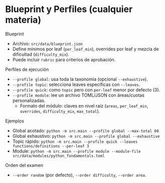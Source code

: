 # Blueprint y Perfiles (cualquier materia)

Blueprint
- Archivo: `src/data/blueprint.json`
- Define mínimos por leaf (`per_leaf_min`), overrides por leaf y mezcla de dificultad (`difficulty_mix`).
- Puede incluir `rubric` para criterios de aprobación.

Perfiles de ejecución
- `--profile global`: usa toda la taxonomía (opcional `--exhaustive`).
- `--profile topic`: selecciona leaves específicas con `--leaves`.
- `--profile quick`: como `topic` pero con `per-leaf` menor por defecto (3).
- `--profile module`: lee un archivo TOML/JSON con áreas/cuotas personalizadas.
   - Formato del módulo: claves en nivel raíz (`areas`, `per_leaf_min`, `overrides`, `difficulty_mix`, `max_total`).

Ejemplos
- Global acotado: `python -m src.main --profile global --max-total 60`
- Global exhaustivo: `python -m src.main --profile global --exhaustive`
- Topic rápido: `python -m src.main --profile quick --leaves functions/definitions --per-leaf 3`
- Module: `python -m src.main --profile module --module-file src/data/modules/python_fundamentals.toml`

Orden del examen
- `--order random` (por defecto), `--order difficulty`, `--order area`.
